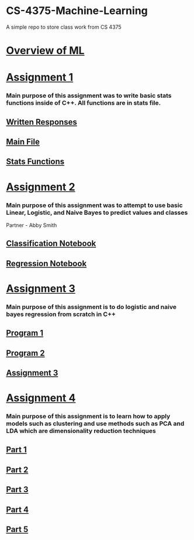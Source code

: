 # CS-4375-Machine-Learning
A simple repo to store class work from CS 4375


# [Overview of ML](https://github.com/hampster2018/CS-4375-Machine-Learning/blob/main/Overview_of_ML.pdf)

# [Assignment 1](https://github.com/hampster2018/CS-4375-Machine-Learning/tree/main/Assignment-1)

### Main purpose of this assignment was to write basic stats functions inside of C++. All functions are in stats file. 

## [Written Responses](https://github.com/hampster2018/CS-4375-Machine-Learning/blob/main/Assignment-1/Data%20Exploration.pdf)
## [Main File](https://github.com/hampster2018/CS-4375-Machine-Learning/blob/main/Assignment-1/main.cpp)
## [Stats Functions](https://github.com/hampster2018/CS-4375-Machine-Learning/blob/main/Assignment-1/stats.hpp)

# [Assignment 2](https://github.com/hampster2018/CS-4375-Machine-Learning/tree/main/Assignment-2)

### Main purpose of this assignment was to attempt to use basic Linear, Logistic, and Naive Bayes to predict values and classes
Partner - Abby Smith

## [Classification Notebook](https://github.com/hampster2018/CS-4375-Machine-Learning/blob/main/Assignment-2/Classification.Rmd)
## [Regression Notebook](https://github.com/hampster2018/CS-4375-Machine-Learning/blob/main/Assignment-2/Regression.Rmd)

# [Assignment 3](https://github.com/hampster2018/CS-4375-Machine-Learning/tree/main/Assignment-3)

### Main purpose of this assignment is to do logistic and naive bayes regression from scratch in C++

## [Program 1](https://github.com/hampster2018/CS-4375-Machine-Learning/tree/main/Assignment-3/Program1)
## [Program 2](https://github.com/hampster2018/CS-4375-Machine-Learning/tree/main/Assignment-3/Program2)
## [Assignment 3](https://github.com/hampster2018/CS-4375-Machine-Learning/blob/main/Assignment-3/Assignment%203.pdf)

# [Assignment 4](https://github.com/hampster2018/CS-4375-Machine-Learning/tree/main/Assignment-4)

### Main purpose of this assignment is to learn how to apply models such as clustering and use methods such as PCA and LDA which are dimensionality reduction techniques

## [Part 1](https://github.com/hampster2018/CS-4375-Machine-Learning/blob/main/Assignment-4/Part%201.pdf)
## [Part 2](https://github.com/hampster2018/CS-4375-Machine-Learning/blob/main/Assignment-4/Part%202.pdf)
## [Part 3](https://github.com/hampster2018/CS-4375-Machine-Learning/blob/main/Assignment-4/Part%203.pdf)
## [Part 4](https://github.com/hampster2018/CS-4375-Machine-Learning/blob/main/Assignment-4/Part%204.pdf)
## [Part 5](https://github.com/hampster2018/CS-4375-Machine-Learning/blob/main/Assignment-4/Part%205.pdf)
